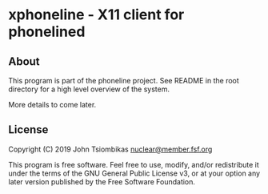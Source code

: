 xphoneline - X11 client for phonelined
======================================

About
-----
This program is part of the phoneline project. See README in the root directory
for a high level overview of the system.

More details to come later.

License
-------
Copyright (C) 2019 John Tsiombikas <nuclear@member.fsf.org>

This program is free software. Feel free to use, modify, and/or redistribute it
under the terms of the GNU General Public License v3, or at your option any
later version published by the Free Software Foundation.
